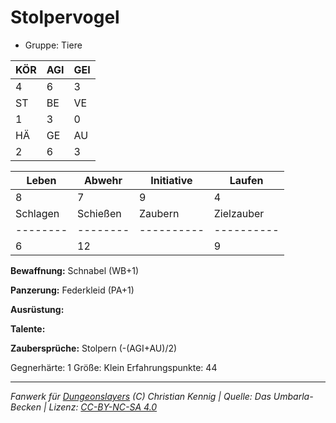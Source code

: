 # Stolpervogel  
- Gruppe: Tiere  

| KÖR | AGI | GEI |  
| --- | --- | --- |  
| 4   | 6   | 3   |
| ST  | BE  | VE  |  
| 1   | 3   | 0   |
| HÄ  | GE  | AU  |  
| 2   | 6   | 3   |


| Leben    | Abwehr   | Initiative | Laufen     |
| -------- | -------- | ---------- | ---------- |
| 8        | 7        | 9          | 4          |
| Schlagen | Schießen | Zaubern    | Zielzauber |
| -------- | -------- | ---------- | ---------- |
| 6        | 12       |            | 9          |

**Bewaffnung:**
Schnabel (WB+1)

**Panzerung:**
Federkleid (PA+1)

**Ausrüstung:**


**Talente:**


**Zaubersprüche:**
Stolpern (-(AGI+AU)/2)

Gegnerhärte: 1
Größe: Klein
Erfahrungspunkte: 44



___
*Fanwerk für [Dungeonslayers](https://www.dungeonslayers.net/) (C) Christian Kennig | Quelle: Das Umbarla-Becken | Lizenz: [CC-BY-NC-SA 4.0](https://creativecommons.org/licenses/by-nc-sa/4.0/deed.de)*